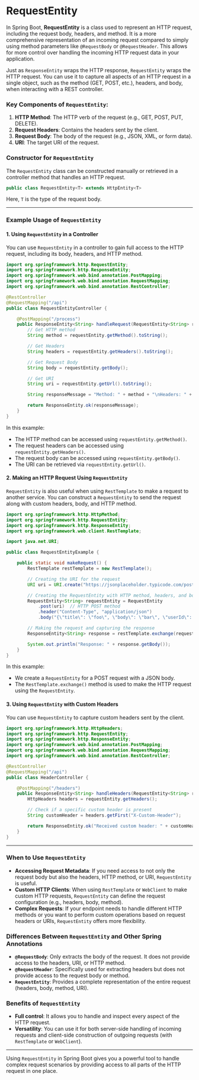 # RequestEntity

In Spring Boot, **RequestEntity** is a class used to represent an HTTP request, including the request body, headers, and method. It is a more comprehensive representation of an incoming request compared to simply using method parameters like `@RequestBody` or `@RequestHeader`. This allows for more control over handling the incoming HTTP request data in your application.

Just as `ResponseEntity` wraps the HTTP response, `RequestEntity` wraps the HTTP request. You can use it to capture all aspects of an HTTP request in a single object, such as the method (GET, POST, etc.), headers, and body, when interacting with a REST controller.

### Key Components of `RequestEntity`:

1. **HTTP Method**: The HTTP verb of the request (e.g., GET, POST, PUT, DELETE).
2. **Request Headers**: Contains the headers sent by the client.
3. **Request Body**: The body of the request (e.g., JSON, XML, or form data).
4. **URI**: The target URI of the request.

### Constructor for `RequestEntity`

The `RequestEntity` class can be constructed manually or retrieved in a controller method that handles an HTTP request.

```java
public class RequestEntity<T> extends HttpEntity<T>
```

Here, `T` is the type of the request body.

---

### Example Usage of `RequestEntity`

#### 1. Using `RequestEntity` in a Controller

You can use `RequestEntity` in a controller to gain full access to the HTTP request, including its body, headers, and HTTP method.

```java
import org.springframework.http.RequestEntity;
import org.springframework.http.ResponseEntity;
import org.springframework.web.bind.annotation.PostMapping;
import org.springframework.web.bind.annotation.RequestMapping;
import org.springframework.web.bind.annotation.RestController;

@RestController
@RequestMapping("/api")
public class RequestEntityController {

    @PostMapping("/process")
    public ResponseEntity<String> handleRequest(RequestEntity<String> requestEntity) {
        // Get HTTP method
        String method = requestEntity.getMethod().toString();

        // Get Headers
        String headers = requestEntity.getHeaders().toString();

        // Get Request Body
        String body = requestEntity.getBody();

        // Get URI
        String uri = requestEntity.getUrl().toString();

        String responseMessage = "Method: " + method + "\nHeaders: " + headers + "\nBody: " + body + "\nURI: " + uri;

        return ResponseEntity.ok(responseMessage);
    }
}
```

In this example:

- The HTTP method can be accessed using `requestEntity.getMethod()`.
- The request headers can be accessed using `requestEntity.getHeaders()`.
- The request body can be accessed using `requestEntity.getBody()`.
- The URI can be retrieved via `requestEntity.getUrl()`.

#### 2. Making an HTTP Request Using `RequestEntity`

`RequestEntity` is also useful when using `RestTemplate` to make a request to another service. You can construct a `RequestEntity` to send the request along with custom headers, body, and HTTP method.

```java
import org.springframework.http.HttpMethod;
import org.springframework.http.RequestEntity;
import org.springframework.http.ResponseEntity;
import org.springframework.web.client.RestTemplate;

import java.net.URI;

public class RequestEntityExample {

    public static void makeRequest() {
        RestTemplate restTemplate = new RestTemplate();

        // Creating the URI for the request
        URI uri = URI.create("https://jsonplaceholder.typicode.com/posts");

        // Creating the RequestEntity with HTTP method, headers, and body
        RequestEntity<String> requestEntity = RequestEntity
            .post(uri)  // HTTP POST method
            .header("Content-Type", "application/json")
            .body("{\"title\": \"foo\", \"body\": \"bar\", \"userId\": 1}");

        // Making the request and capturing the response
        ResponseEntity<String> response = restTemplate.exchange(requestEntity, String.class);

        System.out.println("Response: " + response.getBody());
    }
}
```

In this example:

- We create a `RequestEntity` for a POST request with a JSON body.
- The `RestTemplate.exchange()` method is used to make the HTTP request using the `RequestEntity`.

#### 3. Using `RequestEntity` with Custom Headers

You can use `RequestEntity` to capture custom headers sent by the client.

```java
import org.springframework.http.HttpHeaders;
import org.springframework.http.RequestEntity;
import org.springframework.http.ResponseEntity;
import org.springframework.web.bind.annotation.PostMapping;
import org.springframework.web.bind.annotation.RequestMapping;
import org.springframework.web.bind.annotation.RestController;

@RestController
@RequestMapping("/api")
public class HeaderController {

    @PostMapping("/headers")
    public ResponseEntity<String> handleHeaders(RequestEntity<String> requestEntity) {
        HttpHeaders headers = requestEntity.getHeaders();

        // Check if a specific custom header is present
        String customHeader = headers.getFirst("X-Custom-Header");

        return ResponseEntity.ok("Received custom header: " + customHeader);
    }
}
```

---

### When to Use `RequestEntity`

- **Accessing Request Metadata**: If you need access to not only the request body but also the headers, HTTP method, or URI, `RequestEntity` is useful.
- **Custom HTTP Clients**: When using `RestTemplate` or `WebClient` to make custom HTTP requests, `RequestEntity` can define the request configuration (e.g., headers, body, method).
- **Complex Requests**: If your endpoint needs to handle different HTTP methods or you want to perform custom operations based on request headers or URIs, `RequestEntity` offers more flexibility.

### Differences Between `RequestEntity` and Other Spring Annotations

- **`@RequestBody`**: Only extracts the body of the request. It does not provide access to the headers, URI, or HTTP method.
- **`@RequestHeader`**: Specifically used for extracting headers but does not provide access to the request body or method.
- **`RequestEntity`**: Provides a complete representation of the entire request (headers, body, method, URI).

### Benefits of `RequestEntity`

- **Full control**: It allows you to handle and inspect every aspect of the HTTP request.
- **Versatility**: You can use it for both server-side handling of incoming requests and client-side construction of outgoing requests (with `RestTemplate` or `WebClient`).

---

Using `RequestEntity` in Spring Boot gives you a powerful tool to handle complex request scenarios by providing access to all parts of the HTTP request in one place.
